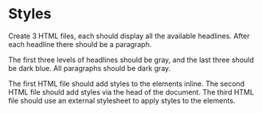 # Styles

Create 3 HTML files, each should display all the available headlines.
After each headline there should be a paragraph.

The first three levels of headlines should be gray, and the last three should be dark blue. All paragraphs should be dark gray.

The first HTML file should add styles to the elements inline.
The second HTML file should add styles via the head of the document.
The third HTML file should use an external stylesheet to apply styles to the elements.

